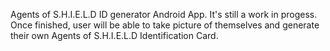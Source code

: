 Agents of S.H.I.E.L.D
ID generator Android App.
It's still a work in progess. Once finished, user will be able to take picture of themselves 
and generate their own Agents of S.H.I.E.L.D Identification Card. 
